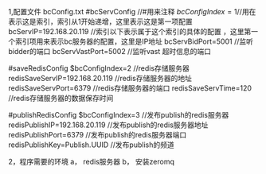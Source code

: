 1,配置文件 bcConfig.txt
#bcServConfig //#用来注释
$bcConfigIndex=1 //$用在表示这是索引，索引从1开始递增，这里表示这是第一项配置
bcServIP=192.168.20.119 //索引以下表示属于这个索引的具体的配置 ，这里第一个索引项用来表示bc服务器的配置，这里是IP地址
bcServBidPort=5001  //监听bidder的端口
bcServVastPort=5002 //监听vast 超时信息的端口

#saveRedisConfig
$bcConfigIndex=2  //redis存储服务器
redisSaveServIP=192.168.20.119 //redis存储服务器的地址
redisSaveServPort=6379 //redis存储服务器的端口
redisSaveServTime=120 //redis存储服务器的数据保存时间

#publishRedisConfig
$bcConfigIndex=3 //发布publish的redis服务器
redisPublishIP=192.168.20.119 //发布publish的redis服务器地址
redisPublishPort=6379 //发布publish的redis服务器端口
redisPublishKey=Publish.UUID //发布publish的频道

2，程序需要的环境
a， redis服务器
b， 安装zeromq